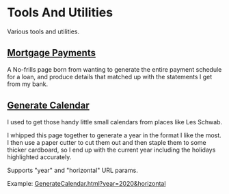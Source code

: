 # Tools And Utilities
Various tools and utilities.

## [Mortgage Payments](https://mrjimmo.com/ToolsAndUtilities/MortgagePayments/MortgagePayments.html)
A No-frills page born from wanting to generate the entire payment schedule for a loan, and produce details that matched up with the statements I get from my bank.

## [Generate Calendar](https://mrjimmo.com/ToolsAndUtilities/GenerateCalendar/GenerateCalendar.html)
I used to get those handy little small calendars from places like Les Schwab.

I whipped this page together to generate a year in the format I like the most.  I then use a paper cutter to cut them out and then staple them to some thicker cardboard, so I end up with the current year including the holidays highlighted accurately.

Supports "year" and "horizontal" URL params.

Example: [GenerateCalendar.html?year=2020&horizontal](https://mrjimmo.com/ToolsAndUtilities/GenerateCalendar/GenerateCalendar.html?year=2020&horizontal)